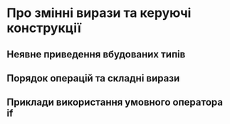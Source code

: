 # Про змінні вирази та керуючі конструкції

## Неявне приведення вбудованих типів

## Порядок операцій та складні вирази

## Приклади використання умовного оператора if

